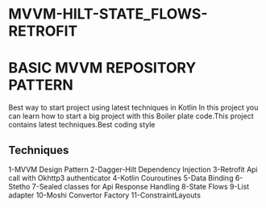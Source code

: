 # MVVM-HILT-STATE_FLOWS-RETROFIT
# BASIC MVVM REPOSITORY PATTERN
Best way to start project using latest techniques in Kotlin
In this project you can learn how to start a big project with this Boiler plate code.This project contains latest techniques.Best coding style

## Techniques
1-MVVM Design Pattern
2-Dagger-Hilt Dependency Injection
3-Retrofit Api call with Okhttp3 authenticator
4-Kotlin Couroutines
5-Data Binding
6-Stetho
7-Sealed classes for Api Response Handling 
8-State Flows
9-List adapter 
10-Moshi Convertor Factory
11-ConstraintLayouts

